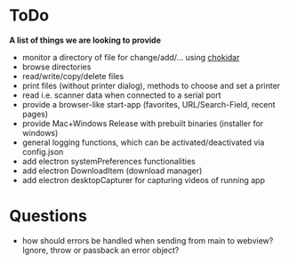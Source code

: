 # ToDo

**A list of things we are looking to provide**

* monitor a directory of file for change/add/... using [chokidar](https://github.com/paulmillr/chokidar)
* browse directories
* read/write/copy/delete files
* print files (without printer dialog), methods to choose and set a printer
* read i.e. scanner data when connected to a serial port
* provide a browser-like start-app (favorites, URL/Search-Field, recent pages)
* provide Mac+Windows Release with prebuilt binaries (installer for windows)
* general logging functions, which can be activated/deactivated via config.json
* add electron systemPreferences functionalities
* add electron DownloadItem (download manager)
* add electron desktopCapturer for capturing videos of running app

# Questions

* how should errors be handled when sending from main to webview? Ignore, throw or passback an error object?
